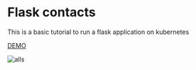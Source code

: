 # Flask contacts

This is a basic tutorial to run a flask application on kubernetes


[DEMO](https://flaskcontacts.herokuapp.com/)

![alls](https://github.com/tanrax/flask-contacts/raw/master/screenshots/alls.jpg)
